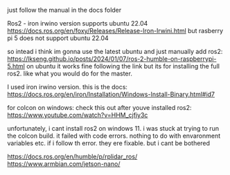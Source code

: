 just follow the manual in the docs folder

Ros2 - iron irwino version supports ubuntu 22.04 https://docs.ros.org/en/foxy/Releases/Release-Iron-Irwini.html
but rasberry pi 5 does not support ubuntu 22.04

so intead i think im gonna use the latest ubuntu and just manually add ros2: https://lkseng.github.io/posts/2024/01/07/ros-2-humble-on-raspberrypi-5.html
on ubuntu it works fine following the link but its for installing the full ros2. like what you would do for the master.

I used iron irwino version. this is the docs:
https://docs.ros.org/en/iron/Installation/Windows-Install-Binary.html#id7

for colcon on windows:
check this out after youve installed ros2: https://www.youtube.com/watch?v=HHM_cjfiy3c

unfortunately, i cant install ros2 on windows 11. i was stuck at trying to run the colcon build. it failed with code errors. nothing to do with envaronment variables etc. if i follow th error. they ere fixable. but i cant be bothered

https://docs.ros.org/en/humble/p/rplidar_ros/
https://www.armbian.com/jetson-nano/
